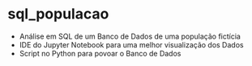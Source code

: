 # sql_populacao
* Análise em SQL de um Banco de Dados de uma população fictícia 
* IDE do Jupyter Notebook para uma melhor visualização dos Dados
* Script no Python para povoar o Banco de Dados
